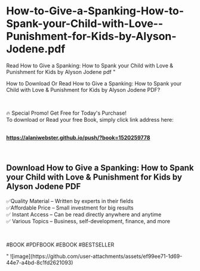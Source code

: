 # How-to-Give-a-Spanking-How-to-Spank-your-Child-with-Love--Punishment-for-Kids-by-Alyson-Jodene.pdf
Read How to Give a Spanking: How to Spank your Child with Love &amp; Punishment for Kids by Alyson Jodene pdf
"<p>How to Download Or Read How to Give a Spanking: How to Spank your Child with Love & Punishment for Kids by Alyson Jodene PDF?</p>
<p>&nbsp;</p>
<p>&#128293;  Special Promo! Get Free for Today's Purchase!<br />To download or Read your free Book, simply click link address here:&nbsp;<br />&nbsp;</p>
<p><a href=""https://alaniwebster.github.io/push/?book=1520259778""><strong>https://alaniwebster.github.io/push/?book=1520259778</strong></a></p>
<p>&nbsp;</p>
<h2>Download How to Give a Spanking: How to Spank your Child with Love & Punishment for Kids by Alyson Jodene PDF</h2>
<p>&#x2705;Quality Material &ndash; Written by experts in their fields<br />&#x2705;Affordable Price &ndash; Small investment for big results<br />&#x2705; Instant Access &ndash; Can be read directly anywhere and anytime<br />&#x2705; Various Topics &ndash; Business, self-development, finance, and more</p>
<p>&nbsp;</p>
<p>#BOOK #PDFBOOK #EBOOK #BESTSELLER</p>
"
![image](https://github.com/user-attachments/assets/ef99ee71-1d69-44e7-a4bd-8c1fd2621093)
